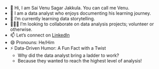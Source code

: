 - 👋 Hi, I am Sai Venu Sagar Jakkula. You can call me Venu.
- 👀 I am a data analyst who enjoys documenting his learning journey.
- 🌱 I’m currently learning data storytelling.
- 👨🏻‍💻 I’m looking to collaborate on data analysis projects; volunteer or otherwise.
- 📫 Let’s connect on [LinkedIn](http://www.linkedin.com/in/saivenusagarjakkula)
- 😄 Pronouns: He/Him
- ⚡ Data-Driven Humor: A Fun Fact with a Twist
     - Why did the data analyst bring a ladder to work?
     - Because they wanted to reach the highest level of analysis!

<!---
Venu-Jakkula/Venu-Jakkula is a ✨ special ✨ repository because its `README.md` (this file) appears on your GitHub profile.
You can click the Preview link to take a look at your changes.
--->
